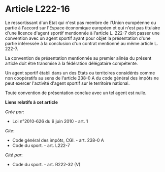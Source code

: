 # Article L222-16

Le ressortissant d'un Etat qui n'est pas membre de l'Union européenne ou partie à l'accord sur l'Espace économique européen
et qui n'est pas titulaire d'une licence d'agent sportif mentionnée à l'article L. 222-7 doit passer une convention avec un
agent sportif ayant pour objet la présentation d'une partie intéressée à la conclusion d'un contrat mentionné au même article
L. 222-7. 

La convention de présentation mentionnée au premier alinéa du présent article doit être transmise à la fédération délégataire
compétente. 

Un agent sportif établi dans un des Etats ou territoires considérés comme non coopératifs au sens de l'article 238-0 A du
code général des impôts ne peut exercer l'activité d'agent sportif sur le territoire national. 

Toute convention de présentation conclue avec un tel agent est nulle.

**Liens relatifs à cet article**

_Créé par_:

  - Loi n°2010-626 du 9 juin 2010 - art. 1

_Cite_:

  - Code général des impôts, CGI. - art. 238-0 A
  - Code du sport. - art. L222-7

_Cité par_:

  - Code du sport. - art. R222-32 (V)
